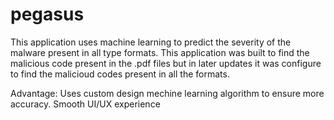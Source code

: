 # pegasus
This application uses machine learning to predict the severity of the malware present in all type formats. 
This application was built to find the malicious code present in the .pdf files 
but in later updates it was configure to find the malicioud codes present in all the formats.

Advantage:
Uses custom design mechine learning algorithm to ensure more accuracy.
Smooth UI/UX experience

